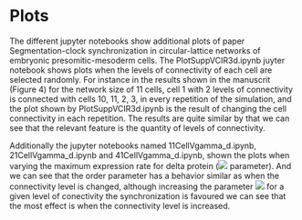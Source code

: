 # Plots
The different jupyter notebooks show additional plots of paper Segmentation-clock synchronization in circular-lattice networks of embryonic presomitic-mesoderm cells.
The PlotSuppVCIR3d.ipynb juyter notebook shows plots when the levels of connectivity of each cell are selected randomly. For instance in the results shown in the manuscrit (Figure 4) for the network size of 11 cells, cell 1 with 2 levels of connectivity is connected with cells 10, 11, 2, 3, in every repetition of the simulation, and the plot shown by PlotSuppVCIR3d.ipynb is the result of changing the cell connectivity in each repetition. The results are quite similar by that we can see that the relevant feature is the quantity of levels of connectivity.

Additionally the jupyter notebooks named 11CellVgamma_d.ipynb, 21CellVgamma_d.ipynb and 41CellVgamma_d.ipynb, shown the plots when varying the maximum expression rate for delta protein (<img src="https://render.githubusercontent.com/render/math?math=\gamma_d"> parameter). And we can see that the order parameter has a behavior similar as when the connectivity level is changed, although increasing the parameter <img src="https://render.githubusercontent.com/render/math?math=\gamma_d"> for a given level of conectivity the synchronization is favoured we can see that the most effect is when the connectivity level is increased.
